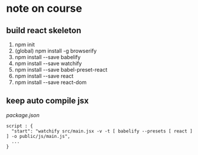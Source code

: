 # note on course
## build react skeleton
1.  npm init 
2.  (global) npm install -g browserify
3.  npm install --save babelify
4.  npm install --save watchify
5.  npm install --save babel-preset-react
6.  npm install --save react
7.  npm install --save react-dom

## keep auto compile jsx
*package.json*
```
script : {
  "start": "watchify src/main.jsx -v -t [ babelify --presets [ react ] ] -o public/js/main.js",
  ...
}
```
